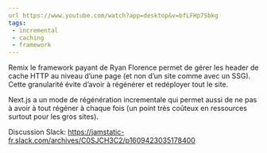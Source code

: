 ```yaml
---
url https://www.youtube.com/watch?app=desktop&v=bfLFHp7Sbkg
tags: 
 - incremental
 - caching
 - framework
---
```


Remix le framework payant de Ryan Florence permet de gérer les header de cache HTTP au niveau d’une page (et non d’un site comme avec un SSG). Cette granularité évite d’avoir à régénérer et redéployer tout le site. 

Next.js a un mode de régénération incrementale qui permet aussi de ne pas à avoir à tout régéner à chaque fois (un point très coûteux en ressources surtout pour les gros sites).

Discussion Slack: https://jamstatic-fr.slack.com/archives/C0SJCH3C2/p1609423035178400